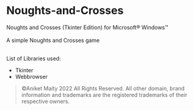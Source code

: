 # Noughts-and-Crosses
Noughts and Crosses (Tkinter Edition) for Microsoft® Windows™<br><br>
A simple Noughts and Crosses game
<br><br>

List of Libraries used:<br>
* Tkinter<br>
* Webbrowser<br>

>©Aniket Maity 2022 All Rights Reserved. All other domain, brand information and trademarks are the registered trademarks of their respective owners.
